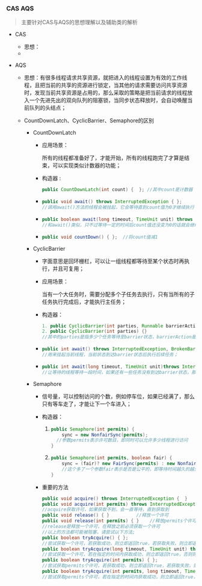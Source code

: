 ### CAS    AQS

> 主要针对CAS与AQS的思想理解以及辅助类的解析

- CAS

  - 思想：
  - ​

- AQS

  - 思想：有很多线程请求共享资源，就把进入的线程设置为有效的工作线程，且把当前的共享的资源进行锁定，当其他的请求需要访问共享资源时，发现当前共享资源是占用的，那么采取的策略是把当前请求的线程放入一个先进先出的双向队列的阻塞锁，当同步状态释放时，会自动唤醒当前队列的头结点；


  - CountDownLatch、CyclicBarrier、Semaphore的区别

    - CountDownLatch

      - 应用场景：

        所有的线程都准备好了，才能开始，所有的线程跑完了才算是结束，可以实现类似计数器的功能；

      - 构造器 :  

        ```java
        public CountDownLatch(int count) {  }; //其中count是计数器
        ```

      - ```java
        public void await() throws InterruptedException { };   
        //调用await()方法的线程会被挂起，它会等待直到count值为0才继续执行
        ```

      - ```java
        public boolean await(long timeout, TimeUnit unit) throws InterruptedException { }; 
        //和await()类似，只不过等待一定的时间后count值还没变为0的话就会继续执行
        ```

      - ```java
        public void countDown() { };  //将count值减1
        ```

    - CyclicBarrier

      - 字面意思是回环栅栏，可以让一组线程都等待至某个状态时再执行，并且可复用；

      - 应用场景：

        当有一个大任务时，需要分配多个子任务去执行，只有当所有的子任务执行完成后，才能执行主任务；

      - 构造器：

        ```java
        1. public CyclicBarrier(int parties, Runnable barrierAction) {}
        2. public CyclicBarrier(int parties) {}
        //其中的parties是指多少个任务等待至barrier状态，barrierAction是指当指定线程达到指定的状态后会执行的内容；
        ```

      - ```java
        public int await() throws InterruptedException, BrokenBarrierException { };
        //用来挂起当前线程，当前状态到达barrier状态后执行后续任务；
        ```

      - ```java
        public int await(long timeout, TimeUnit unit)throws InterruptedException,BrokenBarrierException,TimeoutException { };
        //让等待的线程等待一段时间，如果还有一些任务没有到达barrier状态，那么直接让到达barrier状态的线程执行后续的任务；
        ```

    - Semaphore

      - 信号量，可以控制访问的个数，例如停车位，如果已经满了，那么只有等车走了，才能让下一个车进入；

      - 构造器：

        1. ```java
           public Semaphore(int permits) {
               sync = new NonfairSync(permits);
             //参数permits表示许可数目，即同时可以允许多少线程进行访问
           }
           ```

        2. ```java
           public Semaphore(int permits, boolean fair) {    
               sync = (fair)? new FairSync(permits) : new NonfairSync(permits);
               //这个多了一个参数fair表示是否是公平的，即等待时间越久的越先获取许可
           }
           ```

      - 重要的方法

        ```java
        public void acquire() throws InterruptedException {  }     //获取一个许可
        public void acquire(int permits) throws InterruptedException { } //获取permits个许可
        //acquire获取许可，如果获取不到，会一直等待，直到获取到
        public void release() { }          //释放一个许可
        public void release(int permits) { }    //释放permits个许可
        //release是释放一个许可，在释放之前必须获取一个许可
        //以上的方法都可能被阻塞，请尝试以下方法;
        public boolean tryAcquire() { };    
        //尝试获取一个许可，若获取成功，则立即返回true，若获取失败，则立即返回false
        public boolean tryAcquire(long timeout, TimeUnit unit) throws InterruptedException { };  
        //尝试获取一个许可，若在指定的时间内获取成功，则立即返回true，否则则立即返回false
        public boolean tryAcquire(int permits) { }; 
        //尝试获取permits个许可，若获取成功，则立即返回true，若获取失败，则立即返回false
        public boolean tryAcquire(int permits, long timeout, TimeUnit unit) throws InterruptedException { }; 
        //尝试获取permits个许可，若在指定的时间内获取成功，则立即返回true，否则则立即返回false

        ```